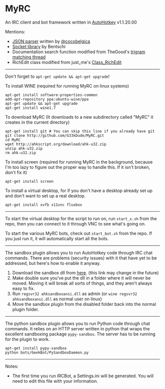 MyRC
====

An IRC client and bot framework written in [AutoHotkey](http://ahkscript.org/)
v1.1.20.00

Mentions:

* [JSON parser](http://github.com/cocobelgica/AutoHotkey-JSON) written by
	[@cocobelgica](http://github.com/cocobelgica)
* [Socket library](http://www.autohotkey.com/board/topic/94376-) by Bentschi
* Documentation search function modified from TheGood's [trigram matching
	thread](http://www.autohotkey.com/board/topic/35990-)
* RichEdit class modified from just\_me's
	[Class\_RichEdit](http://ahkscript.org/boards/viewtopic.php?f=6&t=681)

-----

Don't forget to `apt-get update && apt-get upgrade`!

To install WINE (required for running MyRC on linux systems)
```
apt-get install software-properties-common
add-apt-repository ppa:ubuntu-wine/ppa
apt-get update && apt-get upgrade
apt-get install wine1.7
```

To download MyRC (It downloads to a new subdirectory called "MyRC" it creates
in the current directory)
```
apt-get install git # You can skip this line if you already have git
git clone http://github.com/G33kDude/MyRC.git
cd MyRC
wget http://ahkscript.org/download/ahk-u32.zip
unzip ahk-u32.zip
rm ahk-u32.zip
```

To install screen (required for running MyRC in the background, because I'm
too lazy to figure out the proper way to handle this. If it isn't broken,
don't fix it)
```
apt-get install screen
```

To install a virtual desktop, for if you don't have a desktop already set up
and don't want to set up a real desktop.
```
apt-get install xvfb x11vnc fluxbox
```

-----

To start the virtual desktop for the script to run on, run `start_x.sh` from
the repo, then you can connect to it through VNC to see what's going on.

To start the various MyRC bots, check out `start_bot.sh` from the repo. If
you just run it, it will automatically start all the bots.

-----

The sandbox plugin allows you to run AutoHotkey code through IRC chat commands.
There are problems (security issues) with it that have yet to be addressed,
but here's how to enable it anyway.

1. Download the sandbox dll from
	[here](http://www.golguppe.com/autohotkey/sandbox/ahksandboxansi.dll).
	(this link may change in the future)
2. Make double sure you've put the dll in a folder where it will never
	be moved. Moving it will break all sorts of things, and they aren't
	always easy to fix.
3. Run `regsvr32 ahksandboxansi.dll` as admin (or `wine regsvr32
	ahksandboxansi.dll` as normal user on linux)
4. Move the sandbox plugin from the disabled folder back into the normal
	plugin folder.

-----

The python sandbox plugin allows you to run Python code through chat commands.
It relies on an HTTP server written in python that wraps the excellent
sandboxing package `pypy-sandbox`. The server has to be running for the
plugin to work.

```
apt-get install pypy-sandbox
python bots/GeekBot/PySandboxDaemon.py
```

-----

Notes:

* The first time you run IRCBot, a Settings.ini will be generated. You will need to edit this file with your information.
